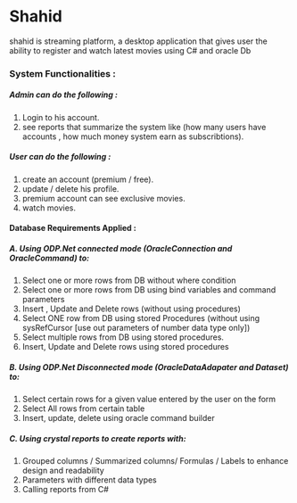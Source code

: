 # Shahid

shahid is streaming platform, a desktop application that gives user the ability to register and watch latest movies 
using C# and oracle Db 


### System Functionalities :

##### Admin can do the following : 
1. Login to his account.
2. see reports that summarize the system like (how many users have accounts , how much money system earn as subscribtions).

##### User can do the following : 
1. create an account (premium / free).
2. update / delete his profile.
3. premium account can see exclusive movies.
4. watch movies.



#### Database Requirements Applied : 

##### A. Using ODP.Net connected mode (OracleConnection and OracleCommand) to:
1. Select one or more rows from DB without where condition
2. Select one or more rows from DB using bind variables and command parameters
3. Insert , Update and Delete rows (without using procedures)
4. Select ONE row from DB using stored Procedures (without using sysRefCursor [use out
parameters of number data type only])
5. Select multiple rows from DB using stored procedures.
6. Insert, Update and Delete rows using stored procedures

##### B. Using ODP.Net Disconnected mode (OracleDataAdapater and Dataset) to:
1. Select certain rows for a given value entered by the user on the form
2. Select All rows from certain table
3. Insert, update, delete using oracle command builder

##### C. Using crystal reports to create reports with:
1. Grouped columns / Summarized columns/ Formulas / Labels to enhance design
and readability
2. Parameters with different data types
3. Calling reports from C#
